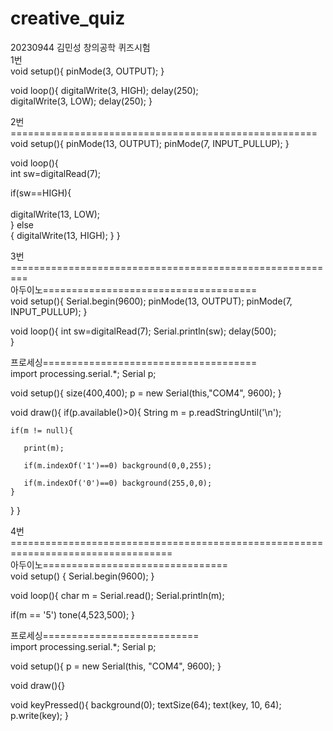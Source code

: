 # creative_quiz
20230944 김민성 창의공학 퀴즈시험<br/>
1번<br/>
void setup(){
  pinMode(3, OUTPUT);
}

void loop(){
  digitalWrite(3, HIGH);
  delay(250);<br/>
  digitalWrite(3, LOW);
  delay(250);
}

2번=====================================================<br/>
void setup(){
  pinMode(13, OUTPUT);
  pinMode(7, INPUT_PULLUP);
}

void loop(){<br/>
  int sw=digitalRead(7);  

  if(sw==HIGH){<br/>           
    digitalWrite(13, LOW);   
  }
  else      
  {
    digitalWrite(13, HIGH);
  }
}

3번=========================================================<br/>
아두이노=====================================<br/>
void setup(){
  Serial.begin(9600);
  pinMode(13, OUTPUT);
  pinMode(7, INPUT_PULLUP);
}

void loop(){
  int sw=digitalRead(7);
  Serial.println(sw);
  delay(500);    
}

프로세싱=====================================<br/>
import processing.serial.*;
Serial p;

void setup(){
  size(400,400);
  p = new Serial(this,"COM4", 9600);
}

void draw(){
  if(p.available()>0){
    String m = p.readStringUntil('\n');
    
    if(m != null){
    
       print(m);
       
       if(m.indexOf('1')==0) background(0,0,255);
       
       if(m.indexOf('0')==0) background(255,0,0);
    }
  }
}

4번==================================================================================<br/>
아두이노================================<br/>
void setup() {
  Serial.begin(9600);
}

void loop(){
  char m = Serial.read();
    Serial.println(m);

  if(m == '5') tone(4,523,500);
}

프로세싱===========================<br/>
import processing.serial.*;
Serial p;

void setup(){
  p = new Serial(this, "COM4", 9600);
}

void draw(){}

void keyPressed(){
  background(0);
  textSize(64);
  text(key, 10, 64);
  p.write(key);
}
